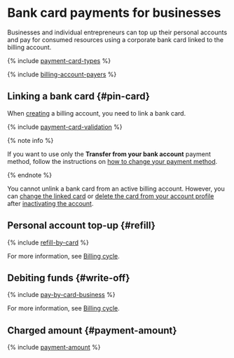 # Bank card payments for businesses

Businesses and individual entrepreneurs can top up their personal accounts and pay for consumed resources using a corporate bank card linked to the billing account.

{% include [payment-card-types](../../_includes/billing/payment-card-types-business.md) %}

{% include [billing-account-payers](../../billing/_includes/billing-account-payers.md) %}

## Linking a bank card {#pin-card}

When [creating](../quickstart/index.md) a billing account, you need to link a bank card.

{% include [payment-card-validation](../_includes/payment-card-validation.md) %}

{% note info %}

If you want to use only the **Transfer from your bank account** payment method, follow the instructions on [how to change your payment method](../operations/change-payment-method.md).

{% endnote %}

You cannot unlink a bank card from an active billing account. However, you can [change the linked card](../operations/pin-card.md#change_card) or [delete the card from your account profile](../operations/pin-card.md#remove-card) after [inactivating the account](../operations/delete-account.md).

## Personal account top-up {#refill}

{% include [refill-by-card](../_includes/refill-by-card.md) %}

For more information, see [Billing cycle](billing-cycle-individual.md).

## Debiting funds {#write-off}

{% include [pay-by-card-business](../_includes/pay-by-card-business.md) %}

For more information, see [Billing cycle](billing-cycle-business.md).

## Charged amount {#payment-amount}

{% include [payment-amount](../_includes/payment-amount.md) %}